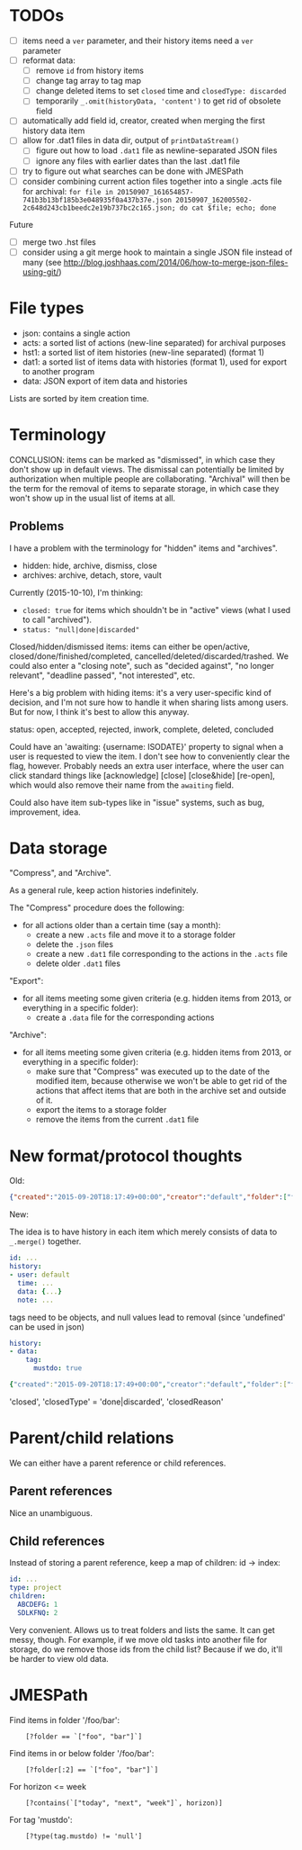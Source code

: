 # TODOs

* [ ] items need a `ver` parameter, and their history items need a `ver` parameter
* [ ] reformat data:
    * [ ] remove `id` from history items
    * [ ] change tag array to tag map
    * [ ] change deleted items to set `closed` time and `closedType: discarded`
    * [ ] temporarily `_.omit(historyData, 'content')` to get rid of obsolete field
* [ ] automatically add field id, creator, created when merging the first history data item
* [ ] allow for .dat1 files in data dir, output of `printDataStream()`
    * [ ] figure out how to load `.dat1` file as newline-separated JSON files
    * [ ] ignore any files with earlier dates than the last .dat1 file
* [ ] try to figure out what searches can be done with JMESPath
* [ ] consider combining current action files together into a single .acts file for archival:
        ``for file in 20150907_161654857-741b3b13bf185b3e048935f0a437b37e.json 20150907_162005502-2c648d243cb1beedc2e19b737bc2c165.json; do cat $file; echo; done``

Future

* [ ] merge two .hst files
* [ ] consider using a git merge hook to maintain a single JSON file instead of many (see <http://blog.joshhaas.com/2014/06/how-to-merge-json-files-using-git/>)

# File types

* json: contains a single action
* acts: a sorted list of actions (new-line separated) for archival purposes
* hst1: a sorted list of item histories (new-line separated) (format 1)
* dat1: a sorted list of items data with histories (format 1), used for export to another program
* data: JSON export of item data and histories

Lists are sorted by item creation time.

# Terminology

CONCLUSION: items can be marked as "dismissed", in which case they don't show
up in default views.  The dismissal can potentially be limited by
authorization when multiple people are collaborating.
"Archival" will then be the term for the removal of items to separate storage,
in which case they won't show up in the usual list of items at all.

## Problems

I have a problem with the terminology for "hidden" items and "archives".

* hidden: hide, archive, dismiss, close
* archives: archive, detach, store, vault

Currently (2015-10-10), I'm thinking:

* `closed: true` for items which shouldn't be in "active" views
  (what I used to call "archived").
* `status: "null|done|discarded"`


Closed/hidden/dismissed items: items can either be open/active, closed/done/finished/completed, cancelled/deleted/discarded/trashed.
We could also enter a "closing note", such as "decided against", "no longer relevant",
"deadline passed", "not interested", etc.

Here's a big problem with hiding items: it's a very user-specific kind of decision,
and I'm not sure how to handle it when sharing lists among users.
But for now, I think it's best to allow this anyway.

status: open, accepted, rejected, inwork, complete, deleted, concluded

Could have an 'awaiting: {username: ISODATE}' property to signal when a user is requested to view the item.
I don't see how to conveniently clear the flag, however.  Probably needs an extra user interface,
where the user can click standard things like [acknowledge] [close] [close&hide] [re-open], which would
also remove their name from the `awaiting` field.

Could also have item sub-types like in "issue" systems, such as bug, improvement, idea.

# Data storage

"Compress", and "Archive".

As a general rule, keep action histories indefinitely.

The "Compress" procedure does the following:
* for all actions older than a certain time (say a month):
    * create a new `.acts` file and move it to a storage folder
    * delete the `.json` files
    * create a new `.dat1` file corresponding to the actions in the `.acts` file
    * delete older `.dat1` files

"Export":
* for all items meeting some given criteria (e.g. hidden items from 2013, or everything in a specific folder):
    * create a `.data` file for the corresponding actions

"Archive":
* for all items meeting some given criteria (e.g. hidden items from 2013, or everything in a specific folder):
    * make sure that "Compress" was executed up to the date of the modified item,
      because otherwise we won't be able to get rid of the actions that affect
      items that are both in the archive set and outside of it.
    * export the items to a storage folder
    * remove the items from the current `.dat1` file

# New format/protocol thoughts

Old:

```json
{"created":"2015-09-20T18:17:49+00:00","creator":"default","folder":["fam","dora"],"horizon":"week","id":"6d1a7e12-d24a-4146-bf37-b50bebda013e","title":"Figure out how to let Dora download youtube videos","type":"task"}
```

New:

The idea is to have history in each item which merely consists of data to `_.merge()` together.

```yaml
id: ...
history:
- user: default
  time: ...
  data: {...}
  note: ...
```

tags need to be objects, and null values lead to removal (since 'undefined' can be used in json)

```yaml
history:
- data:
    tag:
      mustdo: true

{"created":"2015-09-20T18:17:49+00:00","creator":"default","folder":["fam","dora"],"horizon":"week","id":"6d1a7e12-d24a-4146-bf37-b50bebda013e","title":"Figure out how to let Dora download youtube videos","type":"task"}
```


'closed', 'closedType' = 'done|discarded', 'closedReason'

# Parent/child relations

We can either have a parent reference or child references.

## Parent references

Nice an unambiguous.

## Child references

Instead of storing a parent reference, keep a map of children: id -> index:

```yaml
id: ...
type: project
children:
  ABCDEFG: 1
  SDLKFNQ: 2
```

Very convenient.  Allows us to treat folders and lists the same.
It can get messy, though.  For example, if we move old tasks into another
file for storage, do we remove those ids from the child list?  Because if
we do, it'll be harder to view old data.

# JMESPath

Find items in folder '/foo/bar':

        [?folder == `["foo", "bar"]`]

Find items in or below folder '/foo/bar':

        [?folder[:2] == `["foo", "bar"]`]

For horizon <= week

        [?contains(`["today", "next", "week"]`, horizon)]

For tag 'mustdo':

        [?type(tag.mustdo) != 'null']
